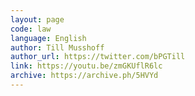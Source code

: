 ```yaml
---
layout: page
code: law
language: English
author: Till Musshoff
author_url: https://twitter.com/bPGTill
link: https://youtu.be/zmGKUflR6lc
archive: https://archive.ph/5HVYd
---
```

